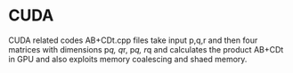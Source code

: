 # CUDA
CUDA related codes 
AB+CDt.cpp files take input p,q,r and then four matrices with dimensions p*q, q*r, p*q, r*q and calculates the product AB+CDt in GPU and also exploits memory coalescing and shaed memory.
